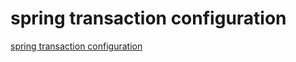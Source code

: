 # spring transaction configuration
[spring transaction configuration](https://aiwithcloud.com/2022/09/19/spring_transaction_configuration/)